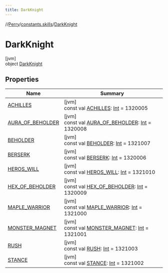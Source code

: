 ```yaml
---
title: DarkKnight
---
```

//[Perry](../../../index.html)/[constants.skills](../index.html)/[DarkKnight](index.html)



# DarkKnight



[jvm]\
object [DarkKnight](index.html)



## Properties


| Name | Summary |
|---|---|
| [ACHILLES](-a-c-h-i-l-l-e-s.html) | [jvm]<br>const val [ACHILLES](-a-c-h-i-l-l-e-s.html): [Int](https://kotlinlang.org/api/latest/jvm/stdlib/kotlin/-int/index.html) = 1320005 |
| [AURA_OF_BEHOLDER](-a-u-r-a_-o-f_-b-e-h-o-l-d-e-r.html) | [jvm]<br>const val [AURA_OF_BEHOLDER](-a-u-r-a_-o-f_-b-e-h-o-l-d-e-r.html): [Int](https://kotlinlang.org/api/latest/jvm/stdlib/kotlin/-int/index.html) = 1320008 |
| [BEHOLDER](-b-e-h-o-l-d-e-r.html) | [jvm]<br>const val [BEHOLDER](-b-e-h-o-l-d-e-r.html): [Int](https://kotlinlang.org/api/latest/jvm/stdlib/kotlin/-int/index.html) = 1321007 |
| [BERSERK](-b-e-r-s-e-r-k.html) | [jvm]<br>const val [BERSERK](-b-e-r-s-e-r-k.html): [Int](https://kotlinlang.org/api/latest/jvm/stdlib/kotlin/-int/index.html) = 1320006 |
| [HEROS_WILL](-h-e-r-o-s_-w-i-l-l.html) | [jvm]<br>const val [HEROS_WILL](-h-e-r-o-s_-w-i-l-l.html): [Int](https://kotlinlang.org/api/latest/jvm/stdlib/kotlin/-int/index.html) = 1321010 |
| [HEX_OF_BEHOLDER](-h-e-x_-o-f_-b-e-h-o-l-d-e-r.html) | [jvm]<br>const val [HEX_OF_BEHOLDER](-h-e-x_-o-f_-b-e-h-o-l-d-e-r.html): [Int](https://kotlinlang.org/api/latest/jvm/stdlib/kotlin/-int/index.html) = 1320009 |
| [MAPLE_WARRIOR](-m-a-p-l-e_-w-a-r-r-i-o-r.html) | [jvm]<br>const val [MAPLE_WARRIOR](-m-a-p-l-e_-w-a-r-r-i-o-r.html): [Int](https://kotlinlang.org/api/latest/jvm/stdlib/kotlin/-int/index.html) = 1321000 |
| [MONSTER_MAGNET](-m-o-n-s-t-e-r_-m-a-g-n-e-t.html) | [jvm]<br>const val [MONSTER_MAGNET](-m-o-n-s-t-e-r_-m-a-g-n-e-t.html): [Int](https://kotlinlang.org/api/latest/jvm/stdlib/kotlin/-int/index.html) = 1321001 |
| [RUSH](-r-u-s-h.html) | [jvm]<br>const val [RUSH](-r-u-s-h.html): [Int](https://kotlinlang.org/api/latest/jvm/stdlib/kotlin/-int/index.html) = 1321003 |
| [STANCE](-s-t-a-n-c-e.html) | [jvm]<br>const val [STANCE](-s-t-a-n-c-e.html): [Int](https://kotlinlang.org/api/latest/jvm/stdlib/kotlin/-int/index.html) = 1321002 |

